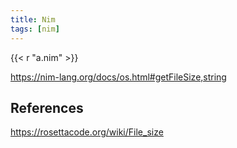 ```yaml
---
title: Nim
tags: [nim]
---
```


{{< r "a.nim" >}}

<https://nim-lang.org/docs/os.html#getFileSize,string>

## References

<https://rosettacode.org/wiki/File_size>
